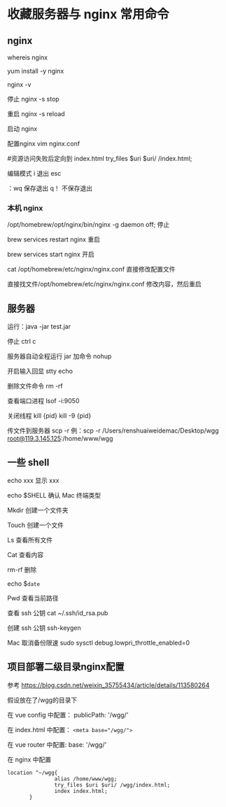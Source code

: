 # 收藏服务器与 nginx 常用命令

## nginx

whereis nginx

yum install -y nginx

nginx -v

停止 nginx -s stop

重启 nginx -s reload

启动 nginx

配置nginx  vim nginx.conf

#资源访问失败后定向到 index.html
try_files $uri $uri/ /index.html;

编辑模式 i 退出 esc

：wq 保存退出
q！ 不保存退出

### 本机 nginx

/opt/homebrew/opt/nginx/bin/nginx -g daemon off; 停止

brew services restart nginx 重启

brew services start nginx 开启

cat /opt/homebrew/etc/nginx/nginx.conf 直接修改配置文件

直接找文件/opt/homebrew/etc/nginx/nginx.conf 修改内容，然后重启

## 服务器

运行：java -jar test.jar

停止 ctrl c

服务器自动全程运行 jar 加命令 nohup

开启输入回显 stty echo

删除文件命令 rm -rf

查看端口进程 lsof -i:9050

关闭线程 kill {pid} kill -9 {pid}

传文件到服务器 scp -r
例：scp -r /Users/renshuaiweidemac/Desktop/wgg root@119.3.145.125:/home/www/wgg

## 一些 shell

echo xxx 显示 xxx

echo $SHELL 确认 Mac 终端类型

Mkdir 创建一个文件夹

Touch 创建一个文件

Ls 查看所有文件

Cat 查看内容

rm-rf 删除

echo $`date`

Pwd 查看当前路径

查看 ssh 公钥 cat ~/.ssh/id_rsa.pub

创建 ssh 公钥 ssh-keygen

Mac 取消备份限速 sudo sysctl debug.lowpri_throttle_enabled=0

## 项目部署二级目录nginx配置

参考  https://blog.csdn.net/weixin_35755434/article/details/113580264

假设放在了/wgg的目录下

在 vue config 中配置： publicPath: '/wgg/'

在 index.html 中配置： `<meta base="/wgg/">`

在 vue router 中配置: base: '/wgg/'

在 nginx 中配置


```
location ^~/wgg{
               alias /home/www/wgg;
               try_files $uri $uri/ /wgg/index.html;
               index index.html;
       }
```

